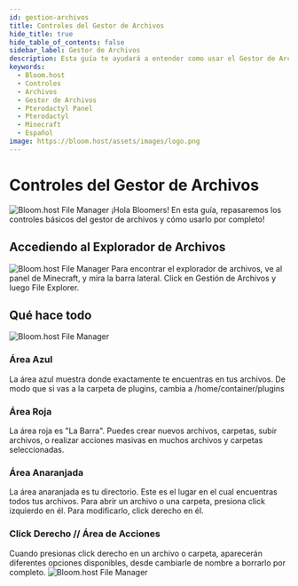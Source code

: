 ```yaml
---
id: gestion-archivos
title: Controles del Gestor de Archivos
hide_title: true
hide_table_of_contents: false
sidebar_label: Gestor de Archivos
description: Esta guía te ayudará a entender como usar el Gestor de Archivos en tu navegador.
keywords:
  - Bloom.host
  - Controles
  - Archivos
  - Gestor de Archivos
  - Pterodactyl Panel
  - Pterodactyl
  - Minecraft
  - Español
image: https://bloom.host/assets/images/logo.png
---
```

# Controles del Gestor de Archivos
![Bloom.host File Manager](../../../../../static/img/file-manager-controls/filemanger1.png)
¡Hola Bloomers! En esta guía, repasaremos los controles básicos del gestor de archivos y cómo usarlo por completo!

## Accediendo al Explorador de Archivos
![Bloom.host File Manager](../../img/gestion-archivos/gestion-archivos2.png)
Para encontrar el explorador de archivos, ve al panel de Minecraft, y mira la barra lateral. Click en Gestión de Archivos y luego File Explorer.

## Qué hace todo
![Bloom.host File Manager](../../img/gestion-archivos/gestion-archivos3.png)
### Área Azul
La área azul muestra donde exactamente te encuentras en tus archivos. De modo que si vas a la carpeta de plugins, cambia a /home/container/plugins
### Área Roja
La área roja es "La Barra". Puedes crear nuevos archivos, carpetas, subir archivos, o realizar acciones masivas en muchos archivos y carpetas seleccionadas. 
### Área Anaranjada
La área anaranjada es tu directorio. Este es el lugar en el cual encuentras todos tus archivos. Para abrir un archivo o una carpeta, presiona click izquierdo en él. Para modificarlo, click derecho en él.
### Click Derecho // Área de Acciones
Cuando presionas click derecho en un archivo o carpeta, aparecerán diferentes opciones disponibles, desde cambiarle de nombre a borrarlo por completo. 
![Bloom.host File Manager](../../img/gestion-archivos/gestion-archivos4.png)